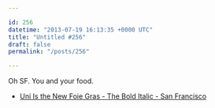 ```yaml
---

id: 256
datetime: "2013-07-19 16:13:35 +0000 UTC"
title: "Untitled #256"
draft: false
permalink: "/posts/256"

---
```


Oh SF. You and your food. 

 
 * [Uni Is the New Foie Gras - The Bold Italic - San Francisco](http://www.thebolditalic.com/laurensloss/stories/3379-uni-is-the-new-foie-gras)


